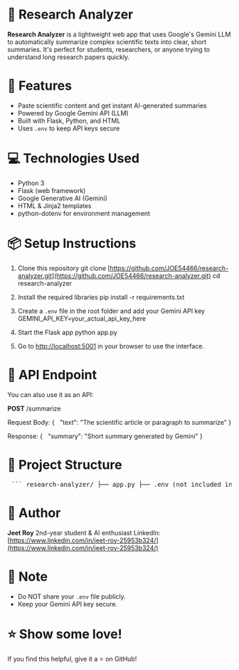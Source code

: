 # 🧠 Research Analyzer

**Research Analyzer** is a lightweight web app that uses Google's Gemini LLM to automatically summarize complex scientific texts into clear, short summaries. It's perfect for students, researchers, or anyone trying to understand long research papers quickly.



# 🚀 Features

* Paste scientific content and get instant AI-generated summaries
* Powered by Google Gemini API (LLM)
* Built with Flask, Python, and HTML
* Uses `.env` to keep API keys secure



# 💻 Technologies Used

* Python 3
* Flask (web framework)
* Google Generative AI (Gemini)
* HTML & Jinja2 templates
* python-dotenv for environment management



# 📦 Setup Instructions

1. Clone this repository
   git clone [https://github.com/JOE54466/research-analyzer.git](https://github.com/JOE54466/research-analyzer.git)
   cd research-analyzer

2. Install the required libraries
   pip install -r requirements.txt

3. Create a `.env` file in the root folder and add your Gemini API key
   GEMINI_API_KEY=your_actual_api_key_here

4. Start the Flask app
   python app.py

5. Go to [http://localhost:5001](http://localhost:5001) in your browser to use the interface.



# 🔌 API Endpoint

You can also use it as an API:

**POST** /summarize

Request Body:
{
  "text": "The scientific article or paragraph to summarize"
}

Response:
{
  "summary": "Short summary generated by Gemini"
}



# 📁 Project Structure
 
 <pre> ``` research-analyzer/ ├── app.py ├── .env (not included in Git) ├── requirements.txt ├── templates/ │ └── index.html └── README.md ``` </pre>



# 👤 Author

**Jeet Roy**
2nd-year student & AI enthusiast
LinkedIn: [https://www.linkedin.com/in/jeet-roy-25953b324/](https://www.linkedin.com/in/jeet-roy-25953b324/)



# 📢 Note

* Do NOT share your `.env` file publicly.
* Keep your Gemini API key secure.



# ⭐ Show some love!

If you find this helpful, give it a ⭐ on GitHub!
 